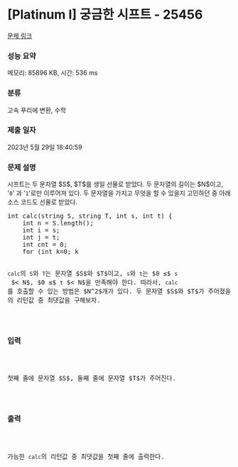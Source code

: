 # [Platinum I] 궁금한 시프트 - 25456 

[문제 링크](https://www.acmicpc.net/problem/25456) 

### 성능 요약

메모리: 85896 KB, 시간: 536 ms

### 분류

고속 푸리에 변환, 수학

### 제출 일자

2023년 5월 29일 18:40:59

### 문제 설명

<p>시프트는 두 문자열 $S$, $T$를 생일 선물로 받았다. 두 문자열의 길이는 $N$이고, '<code>0</code>' 과 '<code>1</code>'로만 이루어져 있다. 두 문자열을 가지고 무엇을 할 수 있을지 고민하던 중 아래 소스 코드도 선물로 받았다.</p>

<pre>int calc(string S, string T, int s, int t) {
    int n = S.length();
    int i = s;
    int j = t;
    int cnt = 0;
    for (int k=0; k<n; k++) {
        if (S[i] == '1' && T[j] == '1') {
            cnt += 1;
        }
        i = (i+1) % n;
        j = (j+1) % n;
    }
    return cnt;
}</pre>

<p><code>calc</code>의 <code>S</code>와 <code>T</code>는 문자열 $S$와 $T$이고, <code>s</code>와 <code>t</code>는 $0 ≤$ <code>s</code> $< N$, $0 ≤$ <code>t</code> $< N$을 만족해야 한다. 따라서, <code>calc</code>를 호출할 수 있는 방법은 $N^2$개가 있다. 두 문자열 $S$와 $T$가 주어졌을 때, 가능한 <code>calc</code>의 리턴값 중 최댓값을 구해보자.</p>

### 입력 

 <p>첫째 줄에 문자열 $S$, 둘째 줄에 문자열 $T$가 주어진다.</p>

### 출력 

 <p>가능한 <code>calc</code>의 리턴값 중 최댓값을 첫째 줄에 출력한다.</p>

